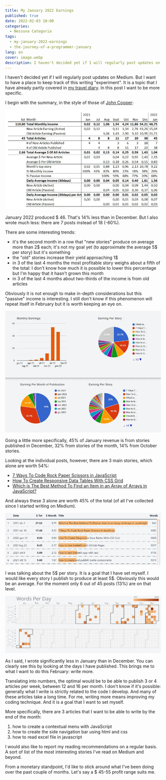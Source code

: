 ```yaml
---
title: My January 2022 Earnings
published: true
date: 2022-02-03 10:00
categories:
  - Nessuna Categoria
tags:
  - my-january-2022-earnings
  - the-journey-of-a-programmer-january
lang: en
cover: image.webp
description: I haven't decided yet if I will regularly post updates on Medium. But I want to have a place to keep track of this writing "experiment". It is a topic that I have already partly covered in my travel diary. In this post I want to be more specific.
---
```


I haven't decided yet if I will regularly post updates on Medium. But I want to have a place to keep track of this writing "experiment". It is a topic that I have already partly covered in [my travel diary](https://el3um4s.medium.com/the-journey-of-a-programmer-january-2022-65b46994dfa1). In this post I want to be more specific.

I begin with the summary, in the style of those of [John Cooper](https://medium.com/@John_Cooper):

![Immagine](./earning.webp)

January 2022 produced $ 46. That's 14% less than in December. But I also wrote much less: there are 7 posts instead of 18 (-60%).

There are some interesting trends:

- it's the second month in a row that "new stories" produce on average more than 2$ each; it's not my goal yet (to approximate the average 5$ per story) but it's something
- the "old" stories increase their yield approaching 1$
- in 3 of the last 4 months the most profitable story weighs about a fifth of the total: I don't know how much it is possible to lower this percentage but I'm happy that it hasn't grown this month
- in 3 of the last 4 months about two-thirds of the income is from old articles

Obviously it is not enough to make in-depth considerations but this "passive" income is interesting. I still don't know if this phenomenon will repeat itself in February but it is worth keeping an eye on.

![Immagine](./image.webp)

Going a little more specifically, 45% of January revenue is from stories published in December, 32% from stories of the month, 14% from October stories.

Looking at the individual posts, however, there are 3 main stories, which alone are worth 54%:

- [7 Ways To Code Rock Paper Scissors in JavaScript](https://betterprogramming.pub/7-ways-to-code-rock-paper-scissors-in-javascript-4189a5e7e535)
- [How To Create Responsive Data Tables With CSS Grid](https://betterprogramming.pub/how-to-create-responsive-data-tables-with-css-grid-9e0a37394450)
- [Which is The Best Method To Find an Item in an Array of Arrays in JavaScript?](https://betterprogramming.pub/which-is-the-best-method-to-find-an-item-in-an-array-of-arrays-in-javascript-5f51589d2086)

And always these 3 alone are worth 45% of the total (of all I've collected since I started writing on Medium).

![Immagine](./best-stories.webp)

I was talking about the 5$ per story. It is a goal that I have set myself. I would like every story I publish to produce at least 5$. Obviously this would be an average. For the moment only 6 out of 45 posts (13%) are on that level.

![Immagine](./words-per-day.webp)

As I said, I wrote significantly less in January than in December. You can clearly see this by looking at the days I have published. This brings me to what I want to do this February: write more.

Translating into numbers, the optimal would be to be able to publish 3 or 4 articles per week, between 12 and 16 per month. I don't know if it's possible: generally what I write is strictly related to the code I develop. And many of these articles take a long time. For me, writing more means improving my coding technique. And it is a goal that I want to set myself.

More specifically, there are 3 articles that I want to be able to write by the end of the month:

1. how to create a contextual menu with JavaScript
2. how to create the side navigation bar using html and css
3. how to read excel file in javascript

I would also like to report my reading recommendations on a regular basis. A sort of list of the most interesting stories I've read on Medium and beyond.

From a monetary standpoint, I'd like to stick around what I've been doing over the past couple of months. Let's say a $ 45-55 profit range suits me.
